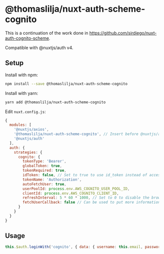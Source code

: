 # @thomaslilja/nuxt-auth-scheme-cognito

This is a continuation of the work done in https://github.com/sirdiego/nuxt-auth-cognito-scheme.

Compatible with @nuxtjs/auth v4.

## Setup

Install with npm:

```bash
npm install --save @thomaslilja/nuxt-auth-scheme-cognito
```

Install with yarn:

```bash
yarn add @thomaslilja/nuxt-auth-scheme-cognito
```

Edit `nuxt.config.js`:

```js
{
  modules: [
    '@nuxtjs/axios',
    '@thomaslilja/nuxt-auth-scheme-cognito', // Insert before @nuxtjs/auth
    '@nuxtjs/auth'
  ],
  auth: {
    strategies: {
      cognito: {
        tokenType: 'Bearer',
        globalToken: true,
        tokenRequired: true,
        idToken: false, // Set to true to use id_token instead of access_token
        tokenName: 'Authorization',
        autoFetchUser: true,
        userPoolId: process.env.AWS_COGNITO_USER_POOL_ID,
        clientId: process.env.AWS_COGNITO_CLIENT_ID,
        refreshInterval: 5 * 60 * 1000, // Set to 0 to disable the browser interval
        fetchUserCallback: false // Can be used to put more information into the user object
      }
    }
  }
}
```

## Usage

```js
this.$auth.loginWith('cognito', { data: { username: this.email, password: this.password } });
```
